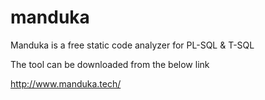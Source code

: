 # manduka
Manduka is a free static code analyzer for PL-SQL &amp; T-SQL

The tool can be downloaded from the below link

http://www.manduka.tech/

